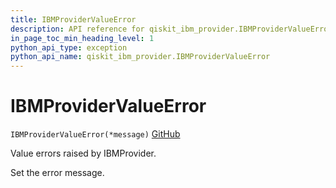 ```yaml
---
title: IBMProviderValueError
description: API reference for qiskit_ibm_provider.IBMProviderValueError
in_page_toc_min_heading_level: 1
python_api_type: exception
python_api_name: qiskit_ibm_provider.IBMProviderValueError
---
```


# IBMProviderValueError

<span id="qiskit_ibm_provider.IBMProviderValueError" />

`IBMProviderValueError(*message)` [GitHub](https://github.com/qiskit/qiskit-ibm-provider/tree/stable/0.9/qiskit_ibm_provider/exceptions.py "view source code")

Value errors raised by IBMProvider.

Set the error message.

